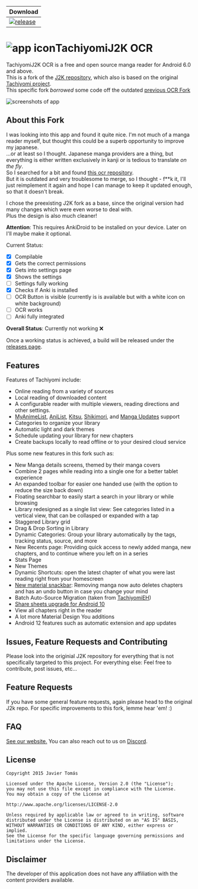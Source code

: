 | Download |
|-------|
| [![release](https://img.shields.io/github/release/getraid/tachiyomiJ2K-OCR.svg?maxAge=3600&label=download)](https://github.com/getraid/tachiyomiJ2K-OCR/releases)|


# ![app icon](./.github/readme-images/app-icon.png)TachiyomiJ2K OCR
TachiyomiJ2K OCR is a free and open source manga reader for Android 6.0 and above.  
This is a fork of the [J2K repository](https://github.com/Jays2Kings/tachiyomiJ2K), which also is based on the original [Tachiyomi project](https://github.com/tachiyomiorg/tachiyomi).  
This specific fork *borrowed* some code off the outdated [previous OCR Fork](https://github.com/Rattlehead15/tachiyomiOCR)

![screenshots of app](./.github/readme-images/screens.gif)


## About this Fork
I was looking into this app and found it quite nice. I'm not much of a manga reader myself, but thought this could be a superb opportunity to improve my japanese.  
...or at least so I thought. Japanese manga providers are a thing, but everything is either written exclusively in kanji or is tedious to translate *on the fly*.  
So I searched for a bit and found [this ocr repository](https://github.com/Rattlehead15/tachiyomiOCR).  
But it is outdated and very troublesome to merge, so I thought - f**k it, I'll just reimplement it again and hope I can manage to keep it updated enough, so that it doesn't break.  

I chose the preexisting J2K fork as a base, since the original version had many changes which were even worse to deal with.  
Plus the design is also much cleaner!

**Attention**: This requires AnkiDroid to be installed on your device. Later on I'll maybe make it optional.  

Current Status:  
- [x] Compilable
- [x] Gets the correct permissions
- [x] Gets into settings page
- [x] Shows the settings
- [ ] Settings fully working
- [x] Checks if Anki is installed
- [ ] OCR Button is visible (currently is is available but with a white icon on white background)
- [ ] OCR works
- [ ] Anki fully integrated

**Overall Status**: Currently not working ❌  

Once a working status is achieved, a build will be released under the [releases page](https://github.com/getraid/tachiyomiJ2K-OCR/releases).
## Features

Features of Tachiyomi include:
* Online reading from a variety of sources
* Local reading of downloaded content
* A configurable reader with multiple viewers, reading directions and other settings.
* [MyAnimeList](https://myanimelist.net/), [AniList](https://anilist.co/), [Kitsu](https://kitsu.io/explore/anime), [Shikimori](https://shikimori.one), and [Manga Updates](https://www.mangaupdates.com/) support
* Categories to organize your library
* Automatic light and dark themes
* Schedule updating your library for new chapters
* Create backups locally to read offline or to your desired cloud service 

Plus some new features in this fork such as:
* New Manga details screens, themed by their manga covers
* Combine 2 pages while reading into a single one for a better tablet experience
* An expanded toolbar for easier one handed use (with the option to reduce the size back down)
* Floating searchbar to easily start a search in your library or while browsing
* Library redesigned as a single list view: See categories listed in a vertical view, that can be collasped or expanded with a tap
* Staggered Library grid
* Drag & Drop Sorting in Library
* Dynamic Categories: Group your library automatically by the tags, tracking status, source, and more
* New Recents page: Providing quick access to newly added manga, new chapters, and to continue where you left on in a series
* Stats Page
* New Themes
* Dynamic Shortcuts: open the latest chapter of what you were last reading right from your homescreen
* [New material snackbar](.github/readme-images/material%20snackbar.png): Removing manga now auto deletes chapters and has an undo button in case you change your mind
* Batch Auto-Source Migration (taken from [TachiyomiEH](https://github.com/NerdNumber9/TachiyomiEH))
* [Share sheets upgrade for Android 10](.github/readme-images/share%20menu.png)
* View all chapters right in the reader
* A lot more Material Design You additions
* Android 12 features such as automatic extension and app updates

## Issues, Feature Requests and Contributing

Please look into the originial J2K repository for everything that is not specifically targeted to this project.
For everything else: Feel free to contribute, post issues, etc...

## Feature Requests

If you have some general feature requests, again please head to the original J2k repo.
For specific improvements to this fork, lemme hear 'em! :)

## FAQ

[See our website.](https://tachiyomi.org/)
You can also reach out to us on [Discord](https://discord.gg/tachiyomi).

## License

    Copyright 2015 Javier Tomás

    Licensed under the Apache License, Version 2.0 (the "License");
    you may not use this file except in compliance with the License.
    You may obtain a copy of the License at

    http://www.apache.org/licenses/LICENSE-2.0

    Unless required by applicable law or agreed to in writing, software
    distributed under the License is distributed on an "AS IS" BASIS,
    WITHOUT WARRANTIES OR CONDITIONS OF ANY KIND, either express or implied.
    See the License for the specific language governing permissions and
    limitations under the License.

## Disclaimer

The developer of this application does not have any affiliation with the content providers available.

